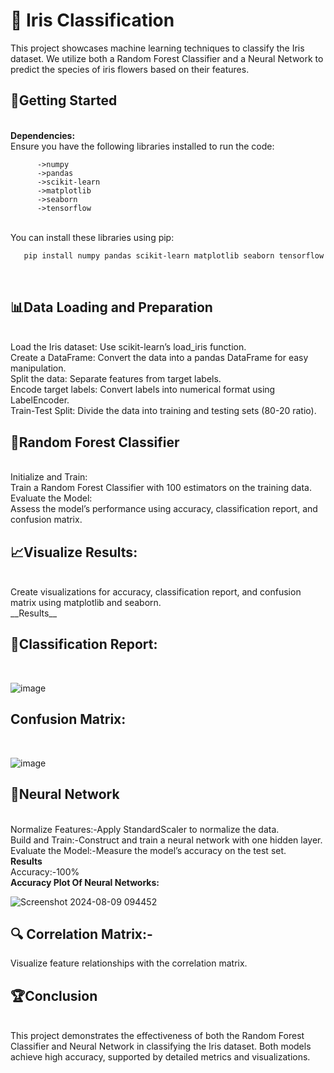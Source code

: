 # 🌸 Iris Classification

This project showcases machine learning techniques to classify the Iris dataset. We utilize both a Random Forest Classifier and a Neural Network to predict the species of iris flowers based on their features.

<h2>🚀Getting Started</h2>
<br>
<b>Dependencies:</b>
<br>
Ensure you have the following libraries installed to run the code:

          ->numpy
          ->pandas
          ->scikit-learn
          ->matplotlib
          ->seaborn
          ->tensorflow
<br>          
You can install these libraries using pip:

```bash
   pip install numpy pandas scikit-learn matplotlib seaborn tensorflow
```
<br>
<h2>📊Data Loading and Preparation</h2>
<br>
Load the Iris dataset: Use scikit-learn’s load_iris function.
<br>
Create a DataFrame: Convert the data into a pandas DataFrame for easy manipulation.
<br>
Split the data: Separate features from target labels.
<br>
Encode target labels: Convert labels into numerical format using LabelEncoder.
<br>
Train-Test Split: Divide the data into training and testing sets (80-20 ratio).
<br>
<h2>🌲Random Forest Classifier</h2>
<br>
Initialize and Train: 
<br>
Train a Random Forest Classifier with 100 estimators on the training data.
<br>
Evaluate the Model: 
<br>
Assess the model’s performance using accuracy, classification report, and confusion matrix.
<br>
<h2>📈Visualize Results:</h2>
<br>
Create visualizations for accuracy, classification report, and confusion matrix using matplotlib and seaborn.
<br>
__Results__
<br>
<h2>🎯Classification Report:</h2>
<br>

![image](https://github.com/user-attachments/assets/72e0174e-58ee-43da-b7f6-0b4a5ace010c)

<h2>Confusion Matrix:</h2>
<br>

![image](https://github.com/user-attachments/assets/fa2bc18c-6a68-4579-a05e-dba22c52bcfd)
<br>
<h2>🤖Neural Network</h2>
<br>
Normalize Features:-Apply StandardScaler to normalize the data.
<br>
Build and Train:-Construct and train a neural network with one hidden layer.
<br>
Evaluate the Model:-Measure the model’s accuracy on the test set.
<br>
<b>Results</b>
<br>
Accuracy:-100%
<br>
<b>Accuracy Plot Of Neural Networks:</b>
<br>

![Screenshot 2024-08-09 094452](https://github.com/user-attachments/assets/d865ac34-6a1b-4564-982b-a6f961fcb77d)
<br>
<h2>🔍 Correlation Matrix:-</h2>
Visualize feature relationships with the correlation matrix.

<h2>🏆Conclusion</h2>
<br>
This project demonstrates the effectiveness of both the Random Forest Classifier and Neural Network in classifying the Iris dataset. Both models achieve high accuracy, supported by detailed metrics and visualizations.

